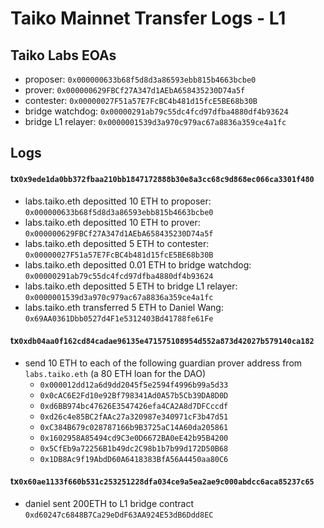 # Taiko Mainnet Transfer Logs - L1

## Taiko Labs EOAs

- proposer: `0x000000633b68f5d8d3a86593ebb815b4663bcbe0`
- prover: `0x000000629FBCf27A347d1AEbA658435230D74a5f`
- contester: `0x00000027F51a57E7FcBC4b481d15fcE5BE68b30B`
- bridge watchdog: `0x00000291ab79c55dc4fcd97dfba4880df4b93624`
- bridge L1 relayer: `0x0000001539d3a970c979ac67a8836a359ce4a1fc`

## Logs

#### tx`0x9ede1da0bb372fbaa210bb1847172888b30e8a3cc68c9d868ec066ca3301f480`

- labs.taiko.eth depositted 10 ETH to proposer: `0x000000633b68f5d8d3a86593ebb815b4663bcbe0`
- labs.taiko.eth depositted 10 ETH to prover: `0x000000629FBCf27A347d1AEbA658435230D74a5f`
- labs.taiko.eth depositted 5 ETH to contester: `0x00000027F51a57E7FcBC4b481d15fcE5BE68b30B`
- labs.taiko.eth depositted 0.01 ETH to bridge watchdog: `0x00000291ab79c55dc4fcd97dfba4880df4b93624`
- labs.taiko.eth depositted 5 ETH to bridge L1 relayer: `0x0000001539d3a970c979ac67a8836a359ce4a1fc`
- labs.taiko.eth transferred 5 ETH to Daniel Wang: `0x69AA0361Dbb0527d4F1e5312403Bd41788fe61Fe`

#### tx`0xdb04aa0f162cd84cadae96135e471575108954d552a873d42027b579140ca182`

- send 10 ETH to each of the following guardian prover address from `labs.taiko.eth` (a 80 ETH loan for the DAO)
  - `0x000012dd12a6d9dd2045f5e2594f4996b99a5d33`
  - `0x0cAC6E2Fd10e92Bf798341Ad0A57b5Cb39DA8D0D`
  - `0xd6BB974bc47626E3547426efa4CA2A8d7DFCccdf`
  - `0xd26c4e85BC2fAAc27a320987e340971cF3b47d51`
  - `0xC384B679c028787166b9B3725aC14A60da205861`
  - `0x1602958A85494cd9C3e0D6672BA0eE42b95B4200`
  - `0x5CfEb9a72256B1b49dc2C98b1b7b99d172D50B68`
  - `0x1DB8Ac9f19AbdD60A6418383BfA56A4450aa80C6`

#### tx`0x60ae1133f660b531c253251228dfa034ce9a5ea2ae9c000abdcc6aca85237c65`

- daniel sent 200ETH to L1 bridge contract `0xd60247c6848B7Ca29eDdF63AA924E53dB6Ddd8EC`
